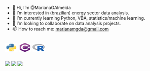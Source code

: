 - 👋 Hi, I’m @MarianaGAlmeida
- 👀 I’m interested in (brazilian) energy sector data analysis. 
- 🌱 I’m currently learning Python, VBA, statistics/machine learning. 
- 💞️ I’m looking to collaborate on data analysis projects.
- 📫 How to reach me: marianamgda@gmail.com

<!---
MarianaGAlmeida/MarianaGAlmeida is a ✨ special ✨ repository because its `README.md` (this file) appears on your GitHub profile.
You can click the Preview link to take a look at your changes.
--->
<div style="display: inline_block"><br>
  <img align="center" alt="Python" height="30" width="40" src="https://raw.githubusercontent.com/devicons/devicon/master/icons/python/python-original.svg">
  <img align="center" alt="Csharp" height="30" width="40" src="https://raw.githubusercontent.com/devicons/devicon/master/icons/csharp/csharp-original.svg">
  <img align="center" alt="R" height="30" width="40" src="https://raw.githubusercontent.com/devicons/devicon/master/icons/r/r-original.svg">
</div>

</div>
  
  ##
 
<div> 

<div> 
  <a href="https://instagram.com/mariana.al.3114" target="_blank"><img src="https://img.shields.io/badge/-Instagram-%23E4405F?style=for-the-badge&logo=instagram&logoColor=white" target="_blank"></a>
  <a href = "mailto:marianamgda@gmail.com"><img src="https://img.shields.io/badge/-Gmail-%23333?style=for-the-badge&logo=gmail&logoColor=white" target="_blank"></a>
  <a href="https://www.linkedin.com/in/mariana-gomes-almeida" target="_blank"><img src="https://img.shields.io/badge/-LinkedIn-%230077B5?style=for-the-badge&logo=linkedin&logoColor=white" target="_blank"></a> 
 
